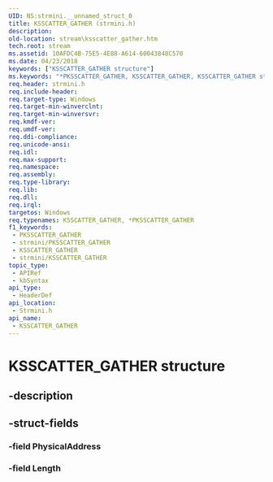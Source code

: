 ```yaml
---
UID: NS:strmini.__unnamed_struct_0
title: KSSCATTER_GATHER (strmini.h)
description: 
old-location: stream\ksscatter_gather.htm
tech.root: stream
ms.assetid: 10AFDC4B-75E5-4E88-A614-60043848C570
ms.date: 04/23/2018
keywords: ["KSSCATTER_GATHER structure"]
ms.keywords: "*PKSSCATTER_GATHER, KSSCATTER_GATHER, KSSCATTER_GATHER structure [Streaming Media Devices], PKSSCATTER_GATHER, PKSSCATTER_GATHER structure pointer [Streaming Media Devices], stream.ksscatter_gather, strmini/KSSCATTER_GATHER, strmini/PKSSCATTER_GATHER"
req.header: strmini.h
req.include-header: 
req.target-type: Windows
req.target-min-winverclnt: 
req.target-min-winversvr: 
req.kmdf-ver: 
req.umdf-ver: 
req.ddi-compliance: 
req.unicode-ansi: 
req.idl: 
req.max-support: 
req.namespace: 
req.assembly: 
req.type-library: 
req.lib: 
req.dll: 
req.irql: 
targetos: Windows
req.typenames: KSSCATTER_GATHER, *PKSSCATTER_GATHER
f1_keywords:
 - PKSSCATTER_GATHER
 - strmini/PKSSCATTER_GATHER
 - KSSCATTER_GATHER
 - strmini/KSSCATTER_GATHER
topic_type:
 - APIRef
 - kbSyntax
api_type:
 - HeaderDef
api_location:
 - Strmini.h
api_name:
 - KSSCATTER_GATHER
---
```


# KSSCATTER_GATHER structure


## -description

## -struct-fields

### -field PhysicalAddress

### -field Length

